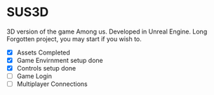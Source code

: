 # SUS3D

3D version of the game Among us. Developed in Unreal Engine.
Long Forgotten project, you may start if you wish to. 
- [x] Assets Completed
- [x] Game Envirnment setup done
- [x] Controls setup done
- [ ] Game Login
- [ ] Multiplayer Connections
